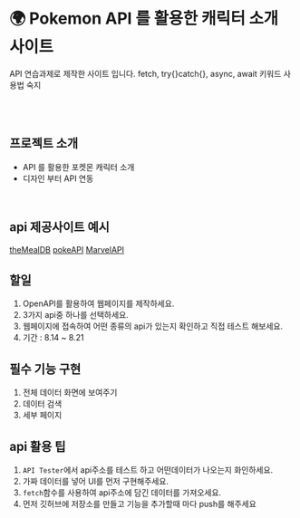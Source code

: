 # 🌍 Pokemon API 를 활용한 캐릭터 소개 사이트

API 연습과제로 제작한 사이트 입니다.
fetch, try{}catch{}, async, await 키워드 사용법 숙지

<br><br>

## 프로젝트 소개

-   API 를 활용한 포켓몬 캐릭터 소개
-   디자인 부터 API 연동

<br>

## api 제공사이트 예시

[theMealDB](https://www.themealdb.com/api.php)
[pokeAPI](https://pokeapi.co/)
[MarvelAPI](https://developer.marvel.com/)

## 할일

1. OpenAPI를 활용하여 웹페이지를 제작하세요.
2. 3가지 api중 하나를 선택하세요.
3. 웹페이지에 접속하여 어떤 종류의 api가 있는지 확인하고 직접 테스트 해보세요.
4. 기간 : 8.14 ~ 8.21

## 필수 기능 구현

1. 전체 데이터 화면에 보여주기
2. 데이터 검색
3. 세부 페이지

## api 활용 팁

1. `API Tester`에서 api주소를 테스트 하고 어떤데이터가 나오는지 화인하세요.
2. 가짜 데이터를 넣어 UI를 먼저 구현해주세요.
3. `fetch`함수를 사용하여 api주소에 담긴 데이터를 가져오세요.
4. 먼저 깃허브에 저장소를 만들고 기능을 추가할때 마다 push를 해주세요
